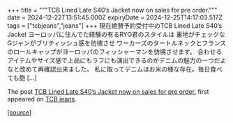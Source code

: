 +++
title = """TCB Lined Late S40’s Jacket now on sales for pre order."""
date = 2024-12-22T13:51:45.000Z
expiryDate = 2024-12-25T14:17:03.517Z
tags = ["tcbjeans","jeans"]
+++
現在絶賛予約受付中のTCB Lined Late S40’s Jacket ヨーロッパに住んでた経験の有るRYO君のスタイルは 裏地がチェックなGジャンがブリティッシュ感を彷彿させ ワーカーズのタートルネックとフランスのロールキャップがヨーロッパのフィッシャーマンを彷彿させます。 合わせるアイテムやサイズ感で上品にもラフにも演出できるのがデニムの魅力の一つだよなと改めて再確認出来ました。 私に取ってデニムはお米の様な存在。毎日食べても飽 \[…\]

The post [TCB Lined Late S40’s Jacket now on sales for pre order.](http://tcbjeans.com/2024/12/22/50503) first appeared on [TCB jeans](http://tcbjeans.com).

[[source]](http://tcbjeans.com/2024/12/22/50503)
